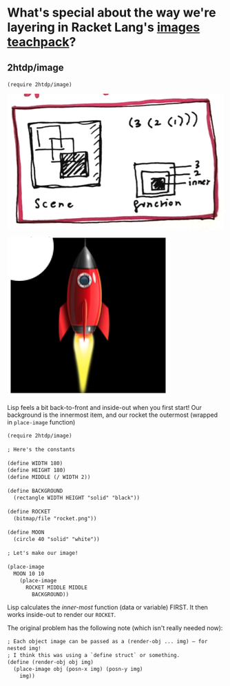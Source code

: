 <!-- Front of card ===========================================================

    Draw! Card Data

    - Type:
        What's the answer?

        ⚠️ For now this is simply a clone of a simple
        `question->answer` card; but with images! We're
        asking the question something along the lines of:
        _"what does this code do?"_, or _"how might I
        sketch this idea out?"_ e.g:

        - A whiteboard diagram with a small program or
          function: You have to remember or guess something
          about it.
        - A function or program that you need to sketch
          out. Something you'd like to drill yourself with
          to rememeber.

    - Docs:
        @ #! tinyurl link to come later

    - Key:
        ★ Required
        ☆ Optional (recommended)
        ✎ Optional (notes, markdown)
        ⤷ Field Type

    - Notes:
        Where fields are auto-wrapped with an HTML tag, copy/paste the compiled
        data _within_ those tags in your Anki fields, otherwise you'll have
        formatting issues. For example:

            `★ Title` field:

            <h1>What happens is we type <code>Model</code> in the repl?</h1>
                -------------------------------------------------------
            xxxx                                                       xxxxx

        Compiled data is simple meant to speed up the card creation process —
        it's not meant to be viewed in the browser. Best viewed in a text editor (such as Visual Studio Code) to copy/paste your Anki field data.

========================================================================== -->


<!-- -------------------------------------------------------------------------
    ★ Title

    ⤷ `string` (auto wrapped with a `H1` tag)
-------------------------------------------------------------------------- -->
# What's special about the way we're layering in Racket Lang's [images teachpack](https://docs.racket-lang.org/teachpack/2htdpimage.html)?


<!-- -------------------------------------------------------------------------
    ☆ Subtitle

    ⤷ `string` (auto wrapped with a `H2` tag)
-------------------------------------------------------------------------- -->
## 2htdp/image


<!-- -------------------------------------------------------------------------
    ☆ Syntax (inline code)

    ⤷ `code string` (auto wrapped with <p><code> tag)
-------------------------------------------------------------------------- -->
`(require 2htdp/image)`


<!-- -------------------------------------------------------------------------
    ★ Sample (image)

    ⤷ `image`

      | May require the `markdown->html` compiler in future

      An image that asks the question "what does this code do?"_,
      or "how might I sketch this idea out?".

      The image will need to be added to Anki first, or you can store it
      in the cloud somewhere, and link to it like this.
-------------------------------------------------------------------------- -->
![The image will need to be added to Anki first](../../source/media/draw-picture-02.png)



<!-- Back of card ======================================================== -->


<!-- -------------------------------------------------------------------------
    ★ Key point (image)

    ⤷ `draw`

      | May require the `markdown->html` compiler in future

      An image that shows the answer to "what does this code do?"_,
      or "how might I sketch this idea out?".

      The image will need to be added to Anki first, or you can store it
      in the cloud somewhere, and link to it like this.
-------------------------------------------------------------------------- -->
![The image will need to be added to Anki first](../../source/media/draw-picture-03.png)


<!-- -------------------------------------------------------------------------
    ★ Key point notes

    ⤷ `rich html`
-------------------------------------------------------------------------- -->
Lisp feels a bit back-to-front and inside-out when you first start! Our background is the innermost item, and our rocket the outermost (wrapped in `place-image` function)

```racket
(require 2htdp/image)

; Here's the constants

(define WIDTH 180)
(define HEIGHT 180)
(define MIDDLE (/ WIDTH 2))

(define BACKGROUND
  (rectangle WIDTH HEIGHT "solid" "black"))

(define ROCKET
  (bitmap/file "rocket.png"))

(define MOON
  (circle 40 "solid" "white"))

; Let's make our image!

(place-image
  MOON 10 10
    (place-image
      ROCKET MIDDLE MIDDLE
        BACKGROUND))
```

<!-- -------------------------------------------------------------------------
    ✎ Other notes

    ⤷ `rich html`
-------------------------------------------------------------------------- -->
Lisp calculates the _inner-most_ function (data or variable) FIRST. It then works inside-out to render our `ROCKET`.

<!-- -------------------------------------------------------------------------
    ✎ Markdown

    ⤷ `raw text`

      Do not add the compiled HTML to your card, rather, use the raw text
      Markdown fenced code block. This makes for easier editing of a card
      later on.

      Warning: may increase card file size
        @ https://github.com/badlydrawnrob/anki/issues/116
-------------------------------------------------------------------------- -->
The original problem has the following note (which isn't really needed now):


```racket
; Each object image can be passed as a (render-obj ... img) — for nested img!
; I think this was using a `define struct` or something.
(define (render-obj obj img)
  (place-image obj (posn-x img) (posn-y img)
    img))
```
